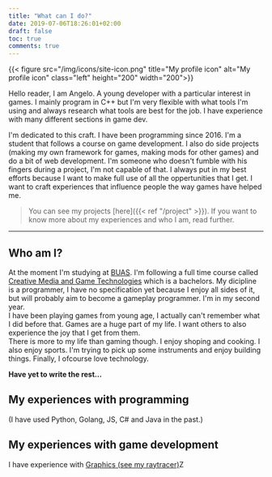 ```yaml
---
title: "What can I do?"
date: 2019-07-06T18:26:01+02:00
draft: false
toc: true
comments: true
---
```

{{< figure src="/img/icons/site-icon.png" title="My profile icon" alt="My profile icon" class="left" height="200" width="200">}}

Hello reader, I am Angelo. A young developer with a particular interest in games. I mainly program in C++ but I'm very flexible with what tools I'm using and always  research what tools are best for the job. I have experience with many different sections in game dev. 

I'm dedicated to this craft. I have been programming since 2016. I'm a student that follows a course on game development. I also do side projects (making my own framework for games, making mods for other games) and do a bit of web development. I'm someone who doesn't fumble with his fingers during a project, I'm not capable of that. I always put in my best efforts because I want to make full use of all the oppertunities that I get. I want to craft experiences that influence people the way games have helped me.  

> You can see my projects [here]({{< ref "/project" >}}). If you want to know more about my experiences and who I am, read further.

___
## Who am I?
At the moment I'm studying at [BUAS](https://www.buas.nl/en). I'm following a full time course called [Creative Media and Game Technologies](https://www.buas.nl/en/programmes/creative-media-and-game-technologies) which is a bachelors. My dicipline is a programmer, I have no specification yet because I enjoy all sides of it, but will probably aim to become a gameplay programmer. I'm in my second year.  
I have been playing games from young age, I actually can't remember what I did before that. Games are a huge part of my life. I want others to also experience the joy that I get from them.  
There is more to my life than gaming though. I enjoy shoping and cooking. I also enjoy sports. I'm trying to pick up some instruments and enjoy building things. Finally, I ofcourse love technology.  

**Have yet to write the rest...**

## My experiences with programming
(I have used Python, Golang, JS, C# and Java in the past.)

## My experiences with game development
I have experience with [Graphics (see my raytracer)](1)Z

[1]:(todo)